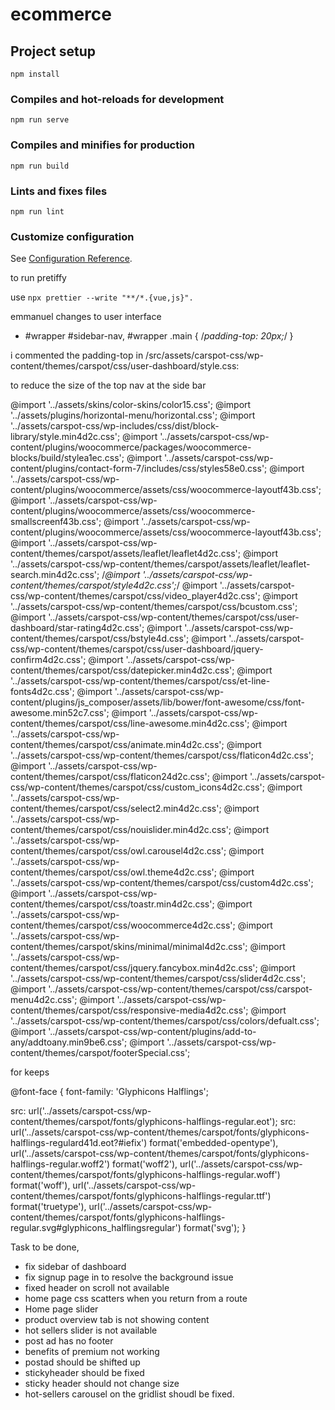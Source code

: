 # ecommerce

## Project setup
```
npm install
```

### Compiles and hot-reloads for development
```
npm run serve
```

### Compiles and minifies for production
```
npm run build
```

### Lints and fixes files
```
npm run lint
```

### Customize configuration
See [Configuration Reference](https://cli.vuejs.org/config/).


to run pretiffy 

use `npx prettier --write "**/*.{vue,js}".`

emmanuel changes to user interface

- #wrapper #sidebar-nav, #wrapper .main {
	/*padding-top: 20px;*/
}


i commented the padding-top in 
/src/assets/carspot-css/wp-content/themes/carspot/css/user-dashboard/style.css:

to reduce the size of the top nav at the side bar

@import '../assets/skins/color-skins/color15.css';
@import '../assets/plugins/horizontal-menu/horizontal.css';
@import '../assets/carspot-css/wp-includes/css/dist/block-library/style.min4d2c.css';
@import '../assets/carspot-css/wp-content/plugins/woocommerce/packages/woocommerce-blocks/build/stylea1ec.css';
@import '../assets/carspot-css/wp-content/plugins/contact-form-7/includes/css/styles58e0.css';
@import '../assets/carspot-css/wp-content/plugins/woocommerce/assets/css/woocommerce-layoutf43b.css';
@import '../assets/carspot-css/wp-content/plugins/woocommerce/assets/css/woocommerce-smallscreenf43b.css';
@import '../assets/carspot-css/wp-content/plugins/woocommerce/assets/css/woocommerce-layoutf43b.css';
@import '../assets/carspot-css/wp-content/themes/carspot/assets/leaflet/leaflet4d2c.css';
@import '../assets/carspot-css/wp-content/themes/carspot/assets/leaflet/leaflet-search.min4d2c.css';
/*@import '../assets/carspot-css/wp-content/themes/carspot/style4d2c.css';*/
@import '../assets/carspot-css/wp-content/themes/carspot/css/video_player4d2c.css';
@import '../assets/carspot-css/wp-content/themes/carspot/css/bcustom.css';
@import '../assets/carspot-css/wp-content/themes/carspot/css/user-dashboard/star-rating4d2c.css';
@import '../assets/carspot-css/wp-content/themes/carspot/css/bstyle4d.css';
@import '../assets/carspot-css/wp-content/themes/carspot/css/user-dashboard/jquery-confirm4d2c.css';
@import '../assets/carspot-css/wp-content/themes/carspot/css/datepicker.min4d2c.css';
@import '../assets/carspot-css/wp-content/themes/carspot/css/et-line-fonts4d2c.css';
@import '../assets/carspot-css/wp-content/plugins/js_composer/assets/lib/bower/font-awesome/css/font-awesome.min52c7.css';
@import '../assets/carspot-css/wp-content/themes/carspot/css/line-awesome.min4d2c.css';
@import '../assets/carspot-css/wp-content/themes/carspot/css/animate.min4d2c.css';
@import '../assets/carspot-css/wp-content/themes/carspot/css/flaticon4d2c.css';
@import '../assets/carspot-css/wp-content/themes/carspot/css/flaticon24d2c.css';
@import '../assets/carspot-css/wp-content/themes/carspot/css/custom_icons4d2c.css';
@import '../assets/carspot-css/wp-content/themes/carspot/css/select2.min4d2c.css';
@import '../assets/carspot-css/wp-content/themes/carspot/css/nouislider.min4d2c.css';
@import '../assets/carspot-css/wp-content/themes/carspot/css/owl.carousel4d2c.css';
@import '../assets/carspot-css/wp-content/themes/carspot/css/owl.theme4d2c.css';
@import '../assets/carspot-css/wp-content/themes/carspot/css/custom4d2c.css';
@import '../assets/carspot-css/wp-content/themes/carspot/css/toastr.min4d2c.css';
@import '../assets/carspot-css/wp-content/themes/carspot/css/woocommerce4d2c.css';
@import '../assets/carspot-css/wp-content/themes/carspot/skins/minimal/minimal4d2c.css';
@import '../assets/carspot-css/wp-content/themes/carspot/css/jquery.fancybox.min4d2c.css';
@import '../assets/carspot-css/wp-content/themes/carspot/css/slider4d2c.css';
@import '../assets/carspot-css/wp-content/themes/carspot/css/carspot-menu4d2c.css';
@import '../assets/carspot-css/wp-content/themes/carspot/css/responsive-media4d2c.css';
@import '../assets/carspot-css/wp-content/themes/carspot/css/colors/defualt.css';
@import '../assets/carspot-css/wp-content/plugins/add-to-any/addtoany.min9be6.css';
@import '../assets/carspot-css/wp-content/themes/carspot/footerSpecial.css';

for keeps

@font-face {
  font-family: 'Glyphicons Halflings';

  src: url('../assets/carspot-css/wp-content/themes/carspot/fonts/glyphicons-halflings-regular.eot');
  src: url('../assets/carspot-css/wp-content/themes/carspot/fonts/glyphicons-halflings-regulard41d.eot?#iefix') format('embedded-opentype'), url('../assets/carspot-css/wp-content/themes/carspot/fonts/glyphicons-halflings-regular.woff2') format('woff2'), url('../assets/carspot-css/wp-content/themes/carspot/fonts/glyphicons-halflings-regular.woff') format('woff'), url('../assets/carspot-css/wp-content/themes/carspot/fonts/glyphicons-halflings-regular.ttf') format('truetype'), url('../assets/carspot-css/wp-content/themes/carspot/fonts/glyphicons-halflings-regular.svg#glyphicons_halflingsregular') format('svg');
}


Task to be done,

- fix sidebar of dashboard
- fix signup page in to resolve the background issue
- fixed header on scroll not available
- home page css scatters when you return from a route
- Home page slider
- product overview tab is not showing content
- hot sellers slider is not available
- post ad has no footer
- benefits of premium not working
- postad should be shifted up
- stickyheader should be fixed
- sticky header should not change size
- hot-sellers carousel on the gridlist shoudl be fixed.